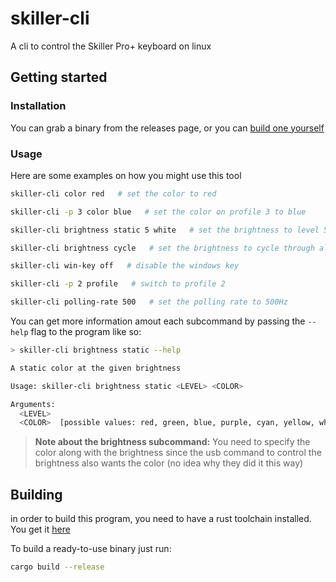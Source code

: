 # skiller-cli

A cli to control the Skiller Pro+ keyboard on linux

## Getting started

### Installation

You can grab a binary from the releases page, or you can [build one yourself](##building)

### Usage

Here are some examples on how you might use this tool

```sh
skiller-cli color red   # set the color to red

skiller-cli -p 3 color blue   # set the color on profile 3 to blue

skiller-cli brightness static 5 white   # set the brightness to level 5

skiller-cli brightness cycle   # set the brightness to cycle through all colors

skiller-cli win-key off   # disable the windows key

skiller-cli -p 2 profile   # switch to profile 2

skiller-cli polling-rate 500   # set the polling rate to 500Hz
```

You can get more information amout each subcommand by passing the `--help` flag to the program like so:

```sh
> skiller-cli brightness static --help

A static color at the given brightness

Usage: skiller-cli brightness static <LEVEL> <COLOR>

Arguments:
  <LEVEL>
  <COLOR>  [possible values: red, green, blue, purple, cyan, yellow, white]
```

> **Note about the brightness subcommand:** You need to specify the color along with the brightness since the usb command to control the brightness also wants the color (no idea why they did it this way)

## Building

in order to build this program, you need to have a rust toolchain installed. You get it [here](https://rustup.rs/)

To build a ready-to-use binary just run:

```sh
cargo build --release
```
